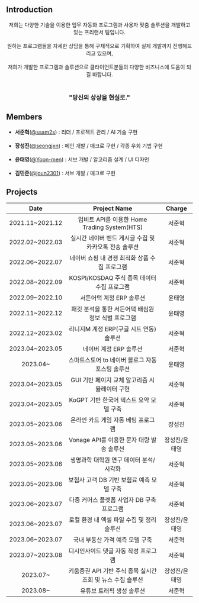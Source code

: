 ## Introduction
<p align="center">
저희는 다양한 기술을 이용한 업무 자동화 프로그램과 사용자 맞춤 솔루션을 개발하고 있는 프리랜서 팀입니다.<br/><br/>
원하는 프로그램들을 자세한 상담을 통해 구체적으로 기획하여 실제 개발까지 진행해드리고 있으며,<br/><br/>
저희가 개발한 프로그램과 솔루션으로 클라이언트분들의 다양한 비즈니스에 도움이 되길 바랍니다.<br/><br/>
<h3 align="center">"당신의 상상을 현실로."</h3>
</p>

## Members
- **서준혁**(<a href='https://github.com/ssam2s'>@ssam2s</a>) : 리더 / 프로젝트 관리 / AI 기술 구현<br/><br/>
- **장성진**(<a href='https://github.com/seongjxn'>@seongjxn</a>) : 메인 개발 / 매크로 구현 / 각종 우회 기법 구현<br/><br/>
- **윤태영**(<a href='https://github.com/Yoon-men'>@Yoon-men</a>) : 서브 개발 / 알고리즘 설계 / UI 디자인<br/><br/>
- **김민준**(<a href='https://github.com/joun2301'>@joun2301</a>) : 서브 개발 / 매크로 구현

## Projects
| Date | Project Name | Charge |
|:---------:|:----------------:|:---------:|
|2021.11~2021.12|업비트 API를 이용한 Home Trading System(HTS)|서준혁|
|2022.02~2022.03|실시간 네이버 밴드 게시글 수집 및 카카오톡 전송 솔루션|서준혁|
|2022.06~2022.07|네이버 쇼핑 내 경쟁 최적화 상품 수집 프로그램|서준혁|
|2022.08~2022.09|KOSPI/KOSDAQ 주식 종목 데이터 수집 프로그램|서준혁|
|2022.09~2022.10|서든어택 계정 ERP 솔루션|윤태영|
|2022.11~2022.12|패킷 분석을 통한 서든어택 배심원 정보 식별 프로그램|윤태영|
|2022.12~2023.02|리니지M 계정 ERP(구글 시트 연동) 솔루션|서준혁|
|2023.04~2023.05|네이버 계정 ERP 솔루션|서준혁|
|2023.04~|스마트스토어 to 네이버 블로그 자동 포스팅 솔루션|윤태영|
|2023.04~2023.05|GUI 기반 페이지 교체 알고리즘 시뮬레이터 구현|서준혁|
|2023.04~2023.05|KoGPT 기반 한국어 텍스트 요약 모델 구축|서준혁|
|2023.05~2023.06|온라인 카드 게임 자동 베팅 프로그램|장성진|
|2023.05~2023.06|Vonage API를 이용한 문자 대량 발송 솔루션|장성진/윤태영|
|2023.05~2023.06|생명과학 대학원 연구 데이터 분석/시각화|서준혁|
|2023.05~2023.06|보험사 고객 DB 기반 보험료 예측 모델 구축|서준혁|
|2023.06~2023.07|다중 커머스 플랫폼 사업자 DB 구축 프로그램|서준혁|
|2023.06~2023.07|로컬 환경 내 엑셀 파일 수집 및 정리 솔루션|장성진/윤태영|
|2023.06~2023.07|국내 부동산 가격 예측 모델 구축|서준혁|
|2023.07~2023.08|디시인사이드 댓글 자동 작성 프로그램|서준혁|
|2023.07~|키움증권 API 기반 주식 종목 실시간 조회 및 뉴스 수집 솔루션|장성진/윤태영|
|2023.08~|유튜브 트래픽 생성 솔루션|서준혁|
